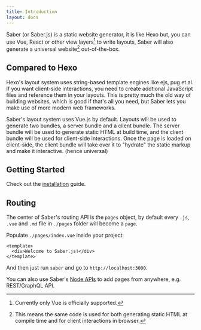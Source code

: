 ```yaml
---
title: Introduction
layout: docs
---
```


Saber (or Saber.js) is a static website generator, it is like Hexo but, you can use Vue, React or other view layers[^1] to write layouts, Saber will also generate a universal website[^2] out-of-the-box.

## Compared to Hexo

Hexo's layout system uses string-based template engines like ejs, pug et al. If you want client-side interactions, you need to create addtional JavaScript files and reference them in your layouts. This is pretty much the old way of building websites, which is good if that's all you need, but Saber lets you make use of more modern web frameworks.

Saber's layout system uses Vue.js by default. Layouts will be used to generate two bundles, a server bundle and a client bundle. The server bundle will be used to generate static HTML at build time, and the client bundle will be used for client-side interactions. Once the page is loaded on client-side, the client bundle will take over it to "hydrate" the static markup and make it interactive. (hence universal)

## Getting Started

Check out the [installation](./installation.md) guide.

## Routing

The center of Saber's routing API is the `pages` object, by default every `.js`, `.vue` and `.md` file in `./pages` folder will become a `page`.

Populate `./pages/index.vue` inside your project:

```vue
<template>
  <div>Welcome to Saber.js!</div>
</template>
```

And then just run `saber` and go to `http://localhost:3000`.

You can also use Saber's [Node APIs](./node-apis.md) to add pages from anywhere, e.g. REST/GraphQL API.

[^1]: Currently only Vue is officially supported.
[^2]: This means the same code is used for both generating static HTML at compile time and for client interactions in browser.
